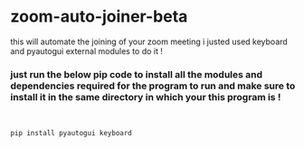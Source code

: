 # zoom-auto-joiner-beta
this will automate the joining of your zoom meeting 
i justed used keyboard and pyautogui external modules to do it !
<h3> just run the below pip code to install all the modules and dependencies required for the program to run and make sure to install it in the same directory in which your this program is !</h3>
<br>

```python 
pip install pyautogui keyboard 
